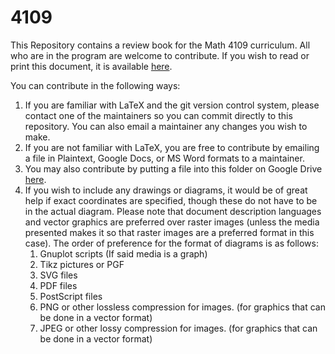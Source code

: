 # 4109
This Repository contains a review book for the Math 4109 curriculum. All who are in the program are welcome to contribute. If you wish to read or print this document, it is available [here](https://github.com/Jonathan-Z/4109/raw/master/main.pdf).

You can contribute in the following ways:
1. If you are familiar with LaTeX and the git version control system, please contact one of the maintainers so you can commit directly to this repository. You can also email a maintainer any changes you wish to make.
2. If you are not familiar with LaTeX, you are free to contribute by emailing a file in Plaintext, Google Docs, or MS Word formats to a maintainer.
3. You may also contribute by putting a file into this folder on Google Drive [here](https://drive.google.com/drive/folders/1OZ83WaRzVaexu_coong8HDmz-D7jCgFW?usp=sharing).
4. If you wish to include any drawings or diagrams, it would be of great help if exact coordinates are specified, though these do not have to be in the actual diagram. Please note that document description languages and vector graphics are preferred over raster images (unless the media presented makes it so that raster images are a preferred format in this case). The order of preference for the format of diagrams is as follows:
    1. Gnuplot scripts (If said media is a graph)
    2. Tikz pictures or PGF
    3. SVG files
    4. PDF files
    5. PostScript files
    6. PNG or other lossless compression for images. (for graphics that can be done in a vector format)
    7. JPEG or other lossy compression for images. (for graphics that can be done in a vector format)
